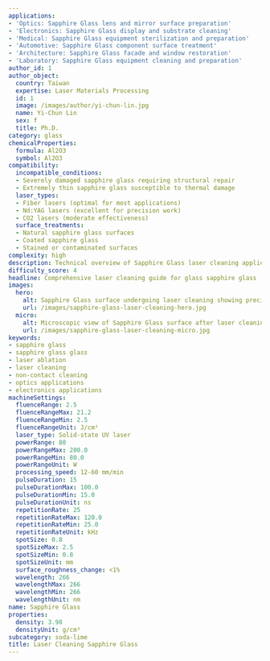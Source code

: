 ```yaml
---
applications:
- 'Optics: Sapphire Glass lens and mirror surface preparation'
- 'Electronics: Sapphire Glass display and substrate cleaning'
- 'Medical: Sapphire Glass equipment sterilization and preparation'
- 'Automotive: Sapphire Glass component surface treatment'
- 'Architecture: Sapphire Glass facade and window restoration'
- 'Laboratory: Sapphire Glass equipment cleaning and preparation'
author_id: 1
author_object:
  country: Taiwan
  expertise: Laser Materials Processing
  id: 1
  image: /images/author/yi-chun-lin.jpg
  name: Yi-Chun Lin
  sex: f
  title: Ph.D.
category: glass
chemicalProperties:
  formula: Al2O3
  symbol: Al2O3
compatibility:
  incompatible_conditions:
  - Severely damaged sapphire glass requiring structural repair
  - Extremely thin sapphire glass susceptible to thermal damage
  laser_types:
  - Fiber lasers (optimal for most applications)
  - Nd:YAG lasers (excellent for precision work)
  - CO2 lasers (moderate effectiveness)
  surface_treatments:
  - Natural sapphire glass surfaces
  - Coated sapphire glass
  - Stained or contaminated surfaces
complexity: high
description: Technical overview of Sapphire Glass laser cleaning applications and parameters
difficulty_score: 4
headline: Comprehensive laser cleaning guide for glass sapphire glass
images:
  hero:
    alt: Sapphire Glass surface undergoing laser cleaning showing precise contamination removal
    url: /images/sapphire-glass-laser-cleaning-hero.jpg
  micro:
    alt: Microscopic view of Sapphire Glass surface after laser cleaning showing detailed surface structure
    url: /images/sapphire-glass-laser-cleaning-micro.jpg
keywords:
- sapphire glass
- sapphire glass glass
- laser ablation
- laser cleaning
- non-contact cleaning
- optics applications
- electronics applications
machineSettings:
  fluenceRange: 2.5
  fluenceRangeMax: 21.2
  fluenceRangeMin: 2.5
  fluenceRangeUnit: J/cm²
  laser_type: Solid-state UV laser
  powerRange: 80
  powerRangeMax: 280.0
  powerRangeMin: 80.0
  powerRangeUnit: W
  processing_speed: 12-60 mm/min
  pulseDuration: 15
  pulseDurationMax: 100.0
  pulseDurationMin: 15.0
  pulseDurationUnit: ns
  repetitionRate: 25
  repetitionRateMax: 120.0
  repetitionRateMin: 25.0
  repetitionRateUnit: kHz
  spotSize: 0.8
  spotSizeMax: 2.5
  spotSizeMin: 0.8
  spotSizeUnit: mm
  surface_roughness_change: <1%
  wavelength: 266
  wavelengthMax: 266
  wavelengthMin: 266
  wavelengthUnit: nm
name: Sapphire Glass
properties:
  density: 3.98
  densityUnit: g/cm³
subcategory: soda-lime
title: Laser Cleaning Sapphire Glass
---
```

